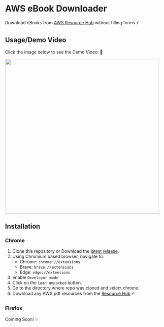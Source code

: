 # AWS eBook Downloader

Download eBooks from [AWS Resource Hub](https://resources.awscloud.com/) without filling forms :zap:

## Usage/Demo Video

Click the image below to see the Demo Video: :rocket:

<a href="https://youtu.be/TEmndTI01dU">
<img src="https://i.imgur.com/k1VtGSz.jpg" width="500">
</a>

## Installation

### Chrome

1. Clone this repository or Download the [latest relaese](https://github.com/yankeexe/aws-ebook-downloader/releases/latest).
2. Using Chromium based browser, navigate to:
   - Chrome: `chrome://extensions`
   - Brave: `brave://extensions`
   - Edge: `edge://extensions`
3. enable `Developer mode`
4. Click on the `Load unpacked` button.
5. Go to the directory where repo was cloned and select chrome.
6. Download any AWS pdf resources from the [Resource Hub](https://resources.awscloud.com/) :zap:

### Firefox

Coming Soon! :sparkles:

